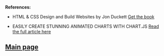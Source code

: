 


**References:**

- HTML & CSS Design and Build Websites
by Jon Duckett [Get the book](https://www.amazon.com/HTML-CSS-Design-Build-Websites/dp/1118008189)

- EASILY CREATE STUNNING ANIMATED CHARTS WITH CHART.JS [Read the full article here](https://www.webdesignerdepot.com/2013/11/easily-create-stunning-animated-charts-with-chart-js/)

## [Main page](https://amjadmesmar.github.io/reading-notes/)